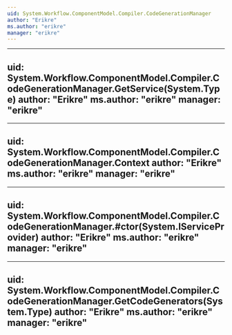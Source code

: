 ```yaml
---
uid: System.Workflow.ComponentModel.Compiler.CodeGenerationManager
author: "Erikre"
ms.author: "erikre"
manager: "erikre"
---
```


---
uid: System.Workflow.ComponentModel.Compiler.CodeGenerationManager.GetService(System.Type)
author: "Erikre"
ms.author: "erikre"
manager: "erikre"
---

---
uid: System.Workflow.ComponentModel.Compiler.CodeGenerationManager.Context
author: "Erikre"
ms.author: "erikre"
manager: "erikre"
---

---
uid: System.Workflow.ComponentModel.Compiler.CodeGenerationManager.#ctor(System.IServiceProvider)
author: "Erikre"
ms.author: "erikre"
manager: "erikre"
---

---
uid: System.Workflow.ComponentModel.Compiler.CodeGenerationManager.GetCodeGenerators(System.Type)
author: "Erikre"
ms.author: "erikre"
manager: "erikre"
---

